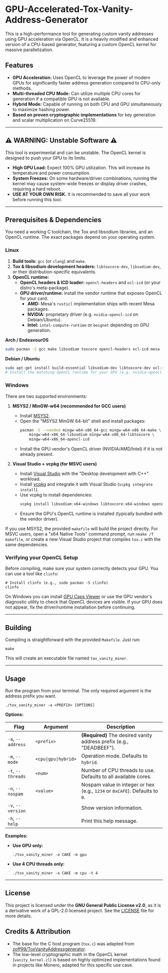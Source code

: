 # GPU-Accelerated-Tox-Vanity-Address-Generator
This is a high-performance tool for generating custom vanity addresses using GPU acceleration via OpenCL. It is a heavily modified and enhanced version of a CPU-based generator, featuring a custom OpenCL kernel for massive parallelization.
## Features

- **GPU Acceleration:** Uses OpenCL to leverage the power of modern GPUs for significantly faster address generation compared to CPU-only methods.
- **Multi-threaded CPU Mode:** Can utilize multiple CPU cores for generation if a compatible GPU is not available.
- **Hybrid Mode:** Capable of running on both CPU and GPU simultaneously to maximize hashing power.
- **Based on proven cryptographic implementations** for key generation and scalar multiplication on Curve25519.

---

## ⚠️ WARNING: Unstable Software ⚠️

This tool is experimental and can be unstable. The OpenCL kernel is designed to push your GPU to its limits.

- **High GPU Load:** Expect 100% GPU utilization. This will increase its temperature and power consumption.
- **System Freezes:** On some hardware/driver combinations, running the kernel may cause system-wide freezes or display driver crashes, requiring a hard reboot.
- **USE AT YOUR OWN RISK.** It is recommended to save all your work before running this tool.

---

## Prerequisites & Dependencies

You need a working C toolchain, the Tox and libsodium libraries, and an OpenCL runtime. The exact packages depend on your operating system.

### Linux

1. **Build tools:** `gcc` (or `clang`) and `make`.
2. **Tox & libsodium development headers:** `libtoxcore-dev`, `libsodium-dev`, or their distribution-specific equivalents.
3. **OpenCL runtime:**
   - **OpenCL headers & ICD loader:** `opencl-headers` and `ocl-icd` (or your distro's meta-package).
   - **GPU driver/runtime:** install the vendor runtime that exposes OpenCL for your card.
     - **AMD:** Mesa's `rusticl` implementation ships with recent Mesa packages.
     - **NVIDIA:** proprietary driver (e.g. `nvidia-opencl-icd` on Debian/Ubuntu).
     - **Intel:** `intel-compute-runtime` or `beignet` depending on GPU generation.

**Arch / EndeavourOS**
```bash
sudo pacman -S gcc make libsodium toxcore opencl-headers ocl-icd mesa
```

**Debian / Ubuntu**
```bash
sudo apt-get install build-essential libsodium-dev libtoxcore-dev ocl-icd-opencl-dev opencl-headers
# Install the matching OpenCL runtime for your GPU (e.g. nvidia-opencl-icd, intel-opencl-icd).
```

### Windows

There are two supported environments:

1. **MSYS2 / MinGW-w64 (recommended for GCC users)**
   - Install [MSYS2](https://www.msys2.org/).
   - Open the "MSYS2 MinGW 64-bit" shell and install packages:
     ```bash
     pacman -S --needed mingw-w64-x86_64-gcc mingw-w64-x86_64-make \
         mingw-w64-x86_64-libsodium mingw-w64-x86_64-libtoxcore \
         mingw-w64-x86_64-opencl-icd
     ```
   - Install the GPU vendor's OpenCL driver (NVIDIA/AMD/Intel) if it is not already present.

2. **Visual Studio + vcpkg (for MSVC users)**
   - Install [Visual Studio](https://visualstudio.microsoft.com/) with the "Desktop development with C++" workload.
   - Install [vcpkg](https://github.com/microsoft/vcpkg) and integrate it with Visual Studio (`vcpkg integrate install`).
   - Use vcpkg to install dependencies:
     ```powershell
     vcpkg install libsodium:x64-windows libtoxcore:x64-windows opencl:x64-windows
     ```
   - Ensure the GPU's OpenCL runtime is installed (typically bundled with the vendor driver).

If you use MSYS2, the provided `makefile` will build the project directly. For MSVC users, open a "x64 Native Tools" command prompt, run `nmake /f makefile`, or create a new Visual Studio project that compiles `tox.c` with the same dependencies.

### Verifying your OpenCL Setup

Before compiling, make sure your system correctly detects your GPU. You can use a tool like `clinfo`:
```
# Install clinfo (e.g., sudo pacman -S clinfo)
clinfo
```
On Windows you can install [GPU Caps Viewer](https://www.ozone3d.net/gpu_caps_viewer/) or use the GPU vendor's diagnostic utility to check that OpenCL devices are visible. If your GPU does not appear, fix the driver/runtime installation before continuing.

---

## Building

Compiling is straightforward with the provided `Makefile`. Just run:

```
make
```

This will create an executable file named `tox_vanity_miner`.

---

## Usage

Run the program from your terminal. The only required argument is the address prefix you want.

```
./tox_vanity_miner -a <PREFIX> [OPTIONS]
```

**Options:**

| Flag | Argument | Description |
|---|---|---|
| `-a`, `--address` | `<prefix>` | **(Required)** The desired vanity address prefix (e.g., "DEADBEEF"). |
| `-m`, `--mode` | `<cpu\|gpu\|hybrid>` | Operation mode. Defaults to `hybrid`. |
| `-t`, `--threads` | `<num>` | Number of CPU threads to use. Defaults to all available cores. |
| `-n`, `--nospam` | `<value>` | Nospam value in integer or hex (e.g., `1234` or `0xCAFE`). Defaults to `0`. |
| `-v`, `--version` | | Show version information. |
| `-h`, `--help` | | Print this help message. |

**Examples:**

- **Use GPU only:**
  ```
  ./tox_vanity_miner -a CAKE -m gpu
  ```

- **Use 4 CPU threads only:**
  ```
  ./tox_vanity_miner -a CAKE -m cpu -t 4
  ```

---

## License

This project is licensed under the **GNU General Public License v2.0**, as it is a derivative work of a GPL-2.0 licensed project. See the [LICENSE](LICENSE) file for more details.

## Credits & Attribution

- The base for the C host program (`tox.c`) was adapted from [zoff99/ToxVanityAddressgenerator](https://github.com/zoff99/ToxVanityAddressgenerator).
- The low-level cryptographic math in the OpenCL kernel (`vanity_kernel.cl`) is based on highly optimized implementations found in projects like Monero, adapted for this specific use case.
